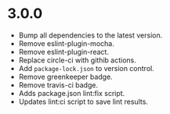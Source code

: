 # 3.0.0

* Bump all dependencies to the latest version.
* Remove eslint-plugin-mocha.
* Remove eslint-plugin-react.
* Replace circle-ci with githib actions.
* Add `package-lock.json` to version control.
* Remove greenkeeper badge.
* Remove travis-ci badge.
* Adds package.json lint:fix script.
* Updates lint:ci script to save lint results.
